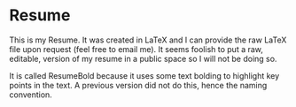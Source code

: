 # Resume

This is my Resume. It was created in LaTeX and I can provide the raw LaTeX file upon request (feel free to email me). It seems foolish to put a raw, editable, version of my resume in a public space so I will not be doing so.

It is called ResumeBold because it uses some text bolding to highlight key points in the text. A previous version did not do this, hence the naming convention.
